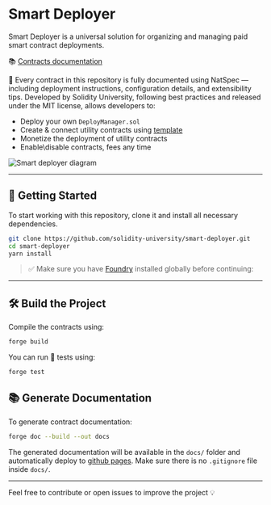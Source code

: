 # Smart Deployer

Smart Deployer is a universal solution for organizing and managing paid smart contract deployments.

📚 [Contracts documentation](https://solidityuniversity.github.io/smart-deployer/book/)  

🧾 Every contract in this repository is fully documented using NatSpec — including deployment instructions, configuration details, and extensibility tips. Developed by Solidity University, following best practices and released under the MIT license, allows developers to:

- Deploy your own `DeployManager.sol`
- Create & connect utility contracts using [template](https://github.com/SolidityUniversity/smart-deployer/blob/main/src/UtilityContract/AbstractUtilityContract.sol)
- Monetize the deployment of utility contracts
- Enable\disable contracts, fees any time

![Smart deployer diagram](./docs/smart-deployer.png) 


---

## 🚀 Getting Started

To start working with this repository, clone it and install all necessary dependencies.

```bash
git clone https://github.com/solidity-university/smart-deployer.git
cd smart-deployer
yarn install
```

> ✅ Make sure you have [Foundry](https://book.getfoundry.sh/getting-started/installation) installed globally before continuing:

---

## 🛠 Build the Project

Compile the contracts using:

```bash
forge build
```

You can run 🧪 tests using:

```bash
forge test
```

## 📚 Generate Documentation

To generate contract documentation:

```bash
forge doc --build --out docs
```

The generated documentation will be available in the `docs/` folder and automatically deploy to [github pages](https://solidityuniversity.github.io/smart-deployer/book/). Make sure there is no `.gitignore` file inside `docs/`.

---

Feel free to contribute or open issues to improve the project 💡
